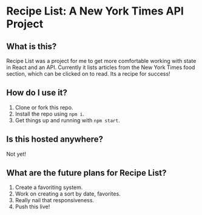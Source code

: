 # Recipe List:  A New York Times API Project

## What is this?

Recipe List was a project for me to get more comfortable working with state in React and an API.  Currently it lists articles from the New York Times food section, which can be clicked on to read.  Its a recipe for success!

## How do I use it?
1. Clone or fork this repo.
2. Install the repo using `npm i`.
3. Get things up and running with `npm start`.

## Is this hosted anywhere?
Not yet!

## What are the future plans for Recipe List?
1. Create a favoriting system.
2. Work on creating a sort by date, favorites.
3. Really nail that responsiveness.
4. Push this live!
